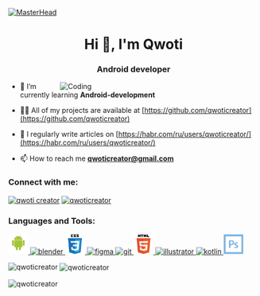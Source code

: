 [![MasterHead](https://mir-s3-cdn-cf.behance.net/project_modules/1400_opt_1/df751d58697297.5a05cf2f652ec.gif)](https://github.com/qwoticreator)
<h1 align="center">Hi 👋, I'm Qwoti</h1>
<h3 align="center">Android developer</h3>
<img align="right" alt="Coding" width="400" src="https://camo.githubusercontent.com/9afefcbff89a66b497e623146404d0e0d51fd46d9cd4039f8580a339a2ad9cbc/68747470733a2f2f6d69726f2e6d656469756d2e636f6d2f6d61782f323830302f312a4255376630324c655165454c7a747178613865436d772e676966">


- 🧠 I’m currently learning **Android-development**

- 👨‍💻 All of my projects are available at [https://github.com/qwoticreator](https://github.com/qwoticreator)

- 📝 I regularly write articles on [https://habr.com/ru/users/qwoticreator/](https://habr.com/ru/users/qwoticreator/)

- 📫 How to reach me **qwoticreator@gmail.com**

<h3 align="left">Connect with me:</h3>
<p align="left">
<a href="https://linkedin.com/in/qwoti creator" target="blank"><img align="center" src="https://raw.githubusercontent.com/rahuldkjain/github-profile-readme-generator/master/src/images/icons/Social/linked-in-alt.svg" alt="qwoti creator" height="30" width="40" /></a>
<a href="https://instagram.com/qwoticreator" target="blank"><img align="center" src="https://raw.githubusercontent.com/rahuldkjain/github-profile-readme-generator/master/src/images/icons/Social/instagram.svg" alt="qwoticreator" height="30" width="40" /></a>
</p>

<h3 align="left">Languages and Tools:</h3>
<p align="left"> <a href="https://developer.android.com" target="_blank" rel="noreferrer"> <img src="https://raw.githubusercontent.com/devicons/devicon/master/icons/android/android-original-wordmark.svg" alt="android" width="40" height="40"/> </a> <a href="https://www.blender.org/" target="_blank" rel="noreferrer"> <img src="https://download.blender.org/branding/community/blender_community_badge_white.svg" alt="blender" width="40" height="40"/> </a> <a href="https://www.w3schools.com/css/" target="_blank" rel="noreferrer"> <img src="https://raw.githubusercontent.com/devicons/devicon/master/icons/css3/css3-original-wordmark.svg" alt="css3" width="40" height="40"/> </a> <a href="https://www.figma.com/" target="_blank" rel="noreferrer"> <img src="https://www.vectorlogo.zone/logos/figma/figma-icon.svg" alt="figma" width="40" height="40"/> </a> <a href="https://git-scm.com/" target="_blank" rel="noreferrer"> <img src="https://www.vectorlogo.zone/logos/git-scm/git-scm-icon.svg" alt="git" width="40" height="40"/> </a> <a href="https://www.w3.org/html/" target="_blank" rel="noreferrer"> <img src="https://raw.githubusercontent.com/devicons/devicon/master/icons/html5/html5-original-wordmark.svg" alt="html5" width="40" height="40"/> </a> <a href="https://www.adobe.com/in/products/illustrator.html" target="_blank" rel="noreferrer"> <img src="https://www.vectorlogo.zone/logos/adobe_illustrator/adobe_illustrator-icon.svg" alt="illustrator" width="40" height="40"/> </a> <a href="https://kotlinlang.org" target="_blank" rel="noreferrer"> <img src="https://www.vectorlogo.zone/logos/kotlinlang/kotlinlang-icon.svg" alt="kotlin" width="40" height="40"/> </a> <a href="https://www.photoshop.com/en" target="_blank" rel="noreferrer"> <img src="https://raw.githubusercontent.com/devicons/devicon/master/icons/photoshop/photoshop-line.svg" alt="photoshop" width="40" height="40"/> </a> </p>


<p><img align="left" src="https://github-readme-stats.vercel.app/api/top-langs?username=qwoticreator&show_icons=true&locale=en&layout=compact&theme=tokyonight" alt="qwoticreator" /></p>

<p>&nbsp;<img align="center" src="https://github-readme-stats.vercel.app/api?username=qwoticreator&show_icons=true&locale=en&theme=tokyonight" alt="qwoticreator" /></p>

<p><img align="center" src="https://github-readme-streak-stats.herokuapp.com/?user=qwoticreator&&theme=tokyonight" alt="qwoticreator" /></p>
